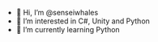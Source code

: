 - 👋 Hi, I’m @senseiwhales
- 👀 I’m interested in C#, Unity and Python
- 🌱 I’m currently learning Python
